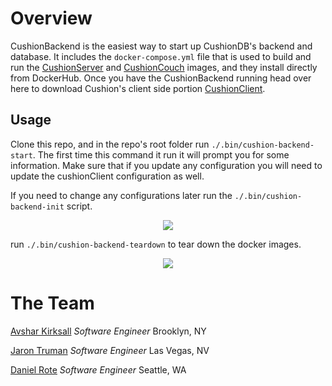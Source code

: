 # Overview

CushionBackend is the easiest way to start up CushionDB's backend and database. It includes the `docker-compose.yml` file that is used to build and run the [CushionServer](https://github.com/CushionDB/CushionServer) and [CushionCouch](https://github.com/CushionDB/CushionCouchDocker) images, and they install directly from DockerHub. Once you have the CushionBackend running head over here to download Cushion's client side portion  [CushionClient](https://github.com/CushionDB/CushionClient).

## Usage

Clone this repo, and in the repo's root folder run `./.bin/cushion-backend-start`. The first time this command it run it will prompt you for some information. Make sure that if you update any configuration you will need to update the cushionClient configuration as well.

If you need to change any configurations later run the `./.bin/cushion-backend-init` script.

<p align="center"><img src="https://cushiondb.github.io/img/cushion-backend-init.gif"></p>

run `./.bin/cushion-backend-teardown` to tear down the docker images.

<p align="center"><img src="https://cushiondb.github.io/img/cushion-backend-start.gif"></p>

# The Team

[Avshar Kirksall](https://avshrk.github.io/
) *Software Engineer* Brooklyn, NY

[Jaron Truman](https://jtruman88.github.io/
) *Software Engineer* Las Vegas, NV

[Daniel Rote](https://drote.github.io) *Software Engineer* Seattle, WA
